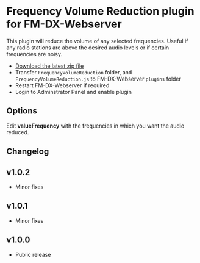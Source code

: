 # Frequency Volume Reduction plugin for FM-DX-Webserver

This plugin will reduce the volume of any selected frequencies. Useful if any radio stations are above the desired audio levels or if certain frequencies are noisy.

* [Download the latest zip file](https://github.com/AmateurAudioDude/FM-DX-Webserver-Plugin-Frequency-Volume-Reduction/archive/refs/heads/main.zip)
* Transfer `FrequencyVolumeReduction` folder, and `FrequencyVolumeReduction.js` to FM-DX-Webserver `plugins` folder
* Restart FM-DX-Webserver if required
* Login to Adminstrator Panel and enable plugin

## Options

Edit **valueFrequency** with the frequencies in which you want the audio reduced.

## Changelog

v1.0.2
------
* Minor fixes

v1.0.1
------
* Minor fixes

v1.0.0
------
* Public release
